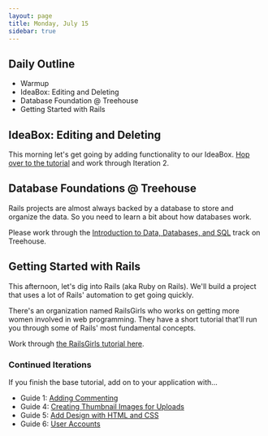 ```yaml
---
layout: page
title: Monday, July 15
sidebar: true
---
```


## Daily Outline

* Warmup
* IdeaBox: Editing and Deleting
* Database Foundation @ Treehouse
* Getting Started with Rails

## IdeaBox: Editing and Deleting

This morning let's get going by adding functionality to our IdeaBox. [Hop over to the tutorial](http://tutorials.jumpstartlab.com/projects/idea_box.html#i2:-editing-and-destroying) and work through Iteration 2.

## Database Foundations @ Treehouse

Rails projects are almost always backed by a database to store and organize the data. So you need to learn a bit about how databases work.

Please work through the [Introduction to Data, Databases, and SQL](http://teamtreehouse.com/library/programming/database-foundations/introduction-to-data-databases-and-sql-2) track on Treehouse.

## Getting Started with Rails

This afternoon, let's dig into Rails (aka Ruby on Rails). We'll build a project that uses a lot of Rails' automation to get going quickly.

There's an organization named RailsGirls who works on getting more women involved in web programming. They have a short tutorial that'll run you through some of Rails' most fundamental concepts.

Work through [the RailsGirls tutorial here](http://guides.railsgirls.com/app/).

### Continued Iterations

If you finish the base tutorial, add on to your application with...

* Guide 1: [Adding Commenting](http://guides.railsgirls.com/commenting)
* Guide 4: [Creating Thumbnail Images for Uploads](http://guides.railsgirls.com/thumbnails)
* Guide 5: [Add Design with HTML and CSS](http://guides.railsgirls.com/design)
* Guide 6: [User Accounts](http://guides.railsgirls.com/devise/)
